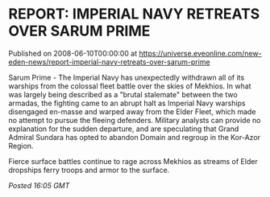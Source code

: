 # REPORT: IMPERIAL NAVY RETREATS OVER SARUM PRIME
Published on 2008-06-10T00:00:00 at https://universe.eveonline.com/new-eden-news/report-imperial-navy-retreats-over-sarum-prime

Sarum Prime - The Imperial Navy has unexpectedly withdrawn all of its warships from the colossal fleet battle over the skies of Mekhios. In what was largely being described as a "brutal stalemate" between the two armadas, the fighting came to an abrupt halt as Imperial Navy warships disengaged en-masse and warped away from the Elder Fleet, which made no attempt to pursue the fleeing defenders. Military analysts can provide no explanation for the sudden departure, and are speculating that Grand Admiral Sundara has opted to abandon Domain and regroup in the Kor-Azor Region. 

Fierce surface battles continue to rage across Mekhios as streams of Elder dropships ferry troops and armor to the surface. 

_Posted 16:05 GMT_
